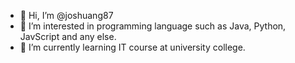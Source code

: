 - 👋 Hi, I’m @joshuang87
- 👀 I’m interested in programming language such as Java, Python, JavScript and any else.
- 🌱 I’m currently learning IT course at university college.


<!---
joshuang87/joshuang87 is a ✨ special ✨ repository because its `README.md` (this file) appears on your GitHub profile.
You can click the Preview link to take a look at your changes.
--->
